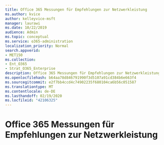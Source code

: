 ```yaml
---
title: Office 365 Messungen für Empfehlungen zur Netzwerkleistung
ms.author: kvice
author: kelleyvice-msft
manager: laurawi
ms.date: 10/22/2019
audience: Admin
ms.topic: conceptual
ms.service: o365-administration
localization_priority: Normal
search.appverid:
- MET150
ms.collection:
- Ent_O365
- Strat_O365_Enterprise
description: Office 365 Messungen für Empfehlungen zur Netzwerkleistung
ms.openlocfilehash: b64aa78d846791990f3d5107a91cd384b6e663f4
ms.sourcegitcommit: e2f7bb4ccd4c74902235f680104ca6b56c051587
ms.translationtype: MT
ms.contentlocale: de-DE
ms.lasthandoff: 02/19/2020
ms.locfileid: "42106325"
---
```

# <a name="office-365-measurements-for-network-performance-recommendations"></a>Office 365 Messungen für Empfehlungen zur Netzwerkleistung
